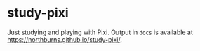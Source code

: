 # study-pixi

Just studying and playing with Pixi. Output in `docs` is available at <https://northburns.github.io/study-pixi/>.
